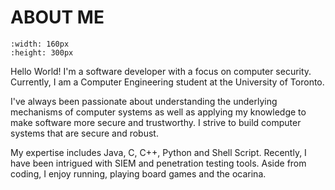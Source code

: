 # ABOUT ME

```{figure} /_static/photos/milesCasual.jpg
:width: 160px
:height: 300px
```

Hello World! I'm a software developer with a focus on computer security. Currently, I am a Computer Engineering student at the University of Toronto.

I've always been passionate about understanding the underlying mechanisms of computer systems as well as applying my knowledge to make software more secure and trustworthy. I strive to build computer systems that are secure and robust.

My expertise includes Java, C, C++, Python and Shell Script. Recently, I have been intrigued with SIEM and penetration testing tools. Aside from coding, I enjoy running, playing board games and the ocarina.




